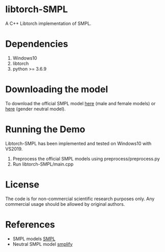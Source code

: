 # libtorch-SMPL
A C++ Libtorch implementation of SMPL.

# Dependencies
  1. Windows10
  2. libtorch
  3. python >= 3.6.9

# Downloading the model
  To download the official SMPL model [here](https://smpl.is.tue.mpg.de/) (male and female models) or [here](http://smplify.is.tue.mpg.de/) (gender neutral model).

# Running the Demo
Libtorch-SMPL has been implemented and tested on Windows10 with VS2019.
  1. Preprocess the official SMPL models using preprocess/preprocess.py
  2. Run libtorch-SMPL/main.cpp

# License
The code is for non-commercial scientific research purposes only. Any commercial usage should be allowed by original authors.

# References
- SMPL models [SMPL](https://smpl.is.tue.mpg.de/)
- Neutral SMPL model [smplify](http://smplify.is.tue.mpg.de/)
